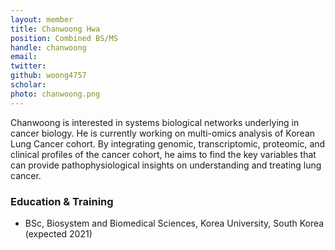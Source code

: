```yaml
---
layout: member
title: Chanwoong Hwa
position: Combined BS/MS
handle: chanwoong
email:
twitter:
github: woong4757
scholar: 
photo: chanwoong.png
---
```


Chanwoong is interested in systems biological networks underlying in cancer biology. He is currently working on multi-omics analysis of Korean Lung Cancer cohort. By integrating genomic, transcriptomic, proteomic, and clinical profiles of the cancer cohort, he aims to find the key variables that can provide pathophysiological insights on understanding and treating lung cancer.

### Education & Training
- BSc, Biosystem and Biomedical Sciences, Korea University, South Korea (expected 2021)
